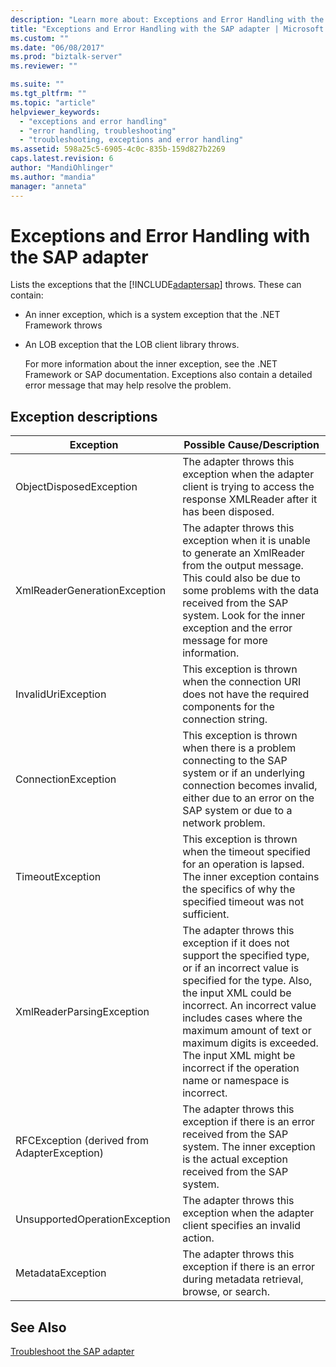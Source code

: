 ```yaml
---
description: "Learn more about: Exceptions and Error Handling with the SAP adapter"
title: "Exceptions and Error Handling with the SAP adapter | Microsoft Docs"
ms.custom: ""
ms.date: "06/08/2017"
ms.prod: "biztalk-server"
ms.reviewer: ""

ms.suite: ""
ms.tgt_pltfrm: ""
ms.topic: "article"
helpviewer_keywords: 
  - "exceptions and error handling"
  - "error handling, troubleshooting"
  - "troubleshooting, exceptions and error handling"
ms.assetid: 598a25c5-6905-4c0c-835b-159d827b2269
caps.latest.revision: 6
author: "MandiOhlinger"
ms.author: "mandia"
manager: "anneta"
---
```

# Exceptions and Error Handling with the SAP adapter
Lists the exceptions that the [!INCLUDE[adaptersap](../../includes/adaptersap-md.md)] throws. These can contain:  

- An inner exception, which is a system exception that the .NET Framework throws  

- An LOB exception that the LOB client library throws.  

  For more information about the inner exception, see the .NET Framework or SAP documentation. Exceptions also contain a detailed error message that may help resolve the problem.  

## Exception descriptions  

|Exception|Possible Cause/Description|  
|---------------|---------------------------------|  
|ObjectDisposedException|The adapter throws this exception when the adapter client is trying to access the response XMLReader after it has been disposed.|  
|XmlReaderGenerationException|The adapter throws this exception when it is unable to generate an XmlReader from the output message. This could also be due to some problems with the data received from the SAP system. Look for the inner exception and the error message for more information.|  
|InvalidUriException|This exception is thrown when the connection URI does not have the required components for the connection string.|  
|ConnectionException|This exception is thrown when there is a problem connecting to the SAP system or if an underlying connection becomes invalid, either due to an error on the SAP system or due to a network problem.|  
|TimeoutException|This exception is thrown when the timeout specified for an operation is lapsed. The inner exception contains the specifics of why the specified timeout was not sufficient.|  
|XmlReaderParsingException|The adapter throws this exception if it does not support the specified type, or if an incorrect value is specified for the type. Also, the input XML could be incorrect. An incorrect value includes cases where the maximum amount of text or maximum digits is exceeded. The input XML might be incorrect if the operation name or namespace is incorrect.|  
|RFCException (derived from AdapterException)|The adapter throws this exception if there is an error received from the SAP system. The inner exception is the actual exception received from the SAP system.|  
|UnsupportedOperationException|The adapter throws this exception when the adapter client specifies an invalid action.|  
|MetadataException|The adapter throws this exception if there is an error during metadata retrieval, browse, or search.|  

## See Also  
[Troubleshoot the SAP adapter](../../adapters-and-accelerators/adapter-sap/troubleshoot-the-sap-adapter.md)
